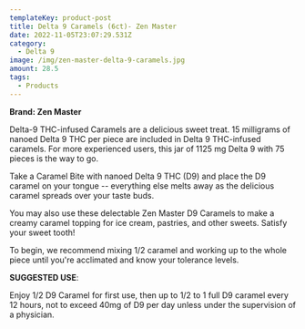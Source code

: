 ```yaml
---
templateKey: product-post
title: Delta 9 Caramels (6ct)- Zen Master
date: 2022-11-05T23:07:29.531Z
category:
  - Delta 9
image: /img/zen-master-delta-9-caramels.jpg
amount: 28.5
tags:
  - Products
---
```

**Brand: Zen Master**

Delta-9 THC-infused Caramels are a delicious sweet treat. 15 milligrams of nanoed Delta 9 THC per piece are included in Delta 9 THC-infused caramels. For more experienced users, this jar of 1125 mg Delta 9 with 75 pieces is the way to go.

Take a Caramel Bite with nanoed Delta 9 THC (D9) and place the D9 caramel on your tongue -- everything else melts away as the delicious caramel spreads over your taste buds.

You may also use these delectable Zen Master D9 Caramels to make a creamy caramel topping for ice cream, pastries, and other sweets. Satisfy your sweet tooth!

To begin, we recommend mixing 1/2 caramel and working up to the whole piece until you're acclimated and know your tolerance levels.

**SUGGESTED USE**:

Enjoy 1/2 D9 Caramel for first use, then up to 1/2 to 1 full D9 caramel every 12 hours, not to exceed 40mg of D9 per day unless under the supervision of a physician.